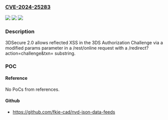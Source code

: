 ### [CVE-2024-25283](https://cve.mitre.org/cgi-bin/cvename.cgi?name=CVE-2024-25283)
![](https://img.shields.io/static/v1?label=Product&message=n%2Fa&color=blue)
![](https://img.shields.io/static/v1?label=Version&message=n%2Fa&color=blue)
![](https://img.shields.io/static/v1?label=Vulnerability&message=n%2Fa&color=brighgreen)

### Description

3DSecure 2.0 allows reflected XSS in the 3DS Authorization Challenge via a modified params parameter in a /rest/online request with a /redirect?action=challenge&txn= substring.

### POC

#### Reference
No PoCs from references.

#### Github
- https://github.com/fkie-cad/nvd-json-data-feeds


